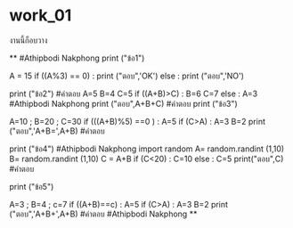 # work_01
งานนี้ก็อบวาง



**
#Athipbodi Nakphong 
print ("ข้อ1")

A = 15
if ((A%3) == 0) :
    print ("ตอบ",'OK')
else :
    print ("ตอบ",'NO')

print ("ข้อ2")
#คำตอบ
A=5
B=4
C=5
if ((A+B)>C) :
    B=6
    C=7
else :
    A=3
#Athipbodi Nakphong 
print ("ตอบ",A+B+C)
#คำตอบ
print ("ข้อ3")

A=10 ; B=20 ; C=30
if (((A+B)%5) ==0 ) :
    A=5
if (C>A) :
    A=3
    B=2
print ("ตอบ",'A+B=',A+B)
#คำตอบ

print ("ข้อ4")
#Athipbodi Nakphong 
import random
A= random.randint (1,10)
B= random.randint (1,10)
C = A+B
if (C<20) :
    C=10
else : 
    C=5
print("ตอบ",C)
#คำตอบ

print ("ข้อ5")

A=3 ; B=4 ; c=7
if ((A+B)==c) :
    A=5
if (C>A) :
    A=3
    B=2
print ("ตอบ",'A+B+',A+B)
#คำตอบ
#Athipbodi Nakphong 
**
